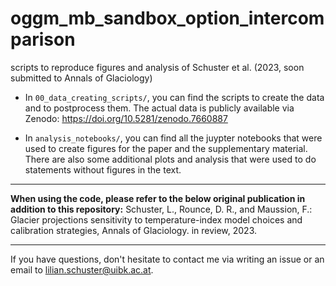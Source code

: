 # oggm_mb_sandbox_option_intercomparison

scripts to reproduce figures and analysis of Schuster et al. (2023, soon submitted to Annals of Glaciology)

- In `00_data_creating_scripts/`, you can find the scripts to create the data and to postprocess them. The actual data is publicly available via Zenodo: https://doi.org/10.5281/zenodo.7660887

- In `analysis_notebooks/`, you can find all the juypter notebooks that were used to create figures for the paper and the supplementary material. There are also some additional plots and analysis that were used to do statements without figures in the text. 


---
**When using the code, please refer to the below original publication in addition to this repository:**
Schuster, L., Rounce, D. R., and Maussion, F.: Glacier projections sensitivity to temperature-index model choices and calibration strategies, Annals of Glaciology. in review, 2023. 

---

If you have questions, don't hesitate to contact me via writing an issue or an email to lilian.schuster@uibk.ac.at. 